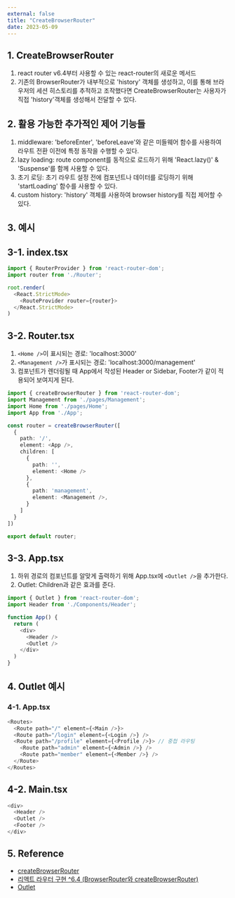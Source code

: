 ```yaml
---
external: false
title: "CreateBrowserRouter"
date: 2023-05-09
---
```


## 1. CreateBrowserRouter

 1. react router v6.4부터 사용할 수 있는 react-router의 새로운 메서드
 2. 기존의 BrowserRouter가 내부적으로 'history' 객체를 생성하고, 이를 통해 브라우저의 세션 히스토리를 추적하고 조작했다면 CreateBrowserRouter는 사용자가 직접 'history'객체를 생성해서 전달할 수 있다.

## 2. 활용 가능한 추가적인 제어 기능들

1. middleware: 'beforeEnter', 'beforeLeave'와 같은 미들웨어 함수를 사용하여 라우트 전환 이전에 특정 동작을 수행할 수 있다.
2. lazy loading: route component를 동적으로 로드하기 위해 'React.lazy()' & 'Suspense'를 함께 사용할 수 있다.
3. 초기 로딩: 초기 라우트 설정 전에 컴포넌트나 데이터를 로딩하기 위해 'startLoading' 함수를 사용할 수 있다.
4. custom history: 'history' 객체를 사용하여 browser history를 직접 제어할 수 있다.

## 3. 예시

## 3-1. index.tsx

```ts
import { RouterProvider } from 'react-router-dom';
import router from './Router';

root.render(
  <React.StrictMode>
    <RouteProvider router={router}>
  </React.StrictMode>
)
```

## 3-2. Router.tsx

1. `<Home />`이 표시되는 경로: 'localhost:3000'
2. `<Management />`가 표시되는 경로: 'localhost:3000/management'
3. 컴포넌트가 렌더링될 때 App에서 작성된 Header or Sidebar, Footer가 같이 적용되어 보여지게 된다.

```ts
import { createBrowserRouter } from 'react-router-dom';
import Management from './pages/Management';
import Home from './pages/Home';
import App from './App';

const router = createBrowserRouter([
  {
    path: '/',
    element: <App />,
    children: [
      {
        path: '',
        element: <Home />
      },
      {
        path: 'management',
        element: <Management />,
      }
    ]
  }
])

export default router;
```

## 3-3. App.tsx

1. 하위 경로의 컴포넌트를 알맞게 출력하기 위해 App.tsx에 `<Outlet />`을 추가한다.
2. Outlet: Children과 같은 효과를 준다.

```ts
import { Outlet } from 'react-router-dom';
import Header from './Components/Header';

function App() {
  return (
    <div>
      <Header />
      <Outlet />
    </div>
  )
}
```

## 4. Outlet 예시

### 4-1. App.tsx

```ts
<Routes>
  <Route path="/" element={<Main />}>
  <Route path="/login" element={<Login />} />
  <Route path="/profile" element={<Profile />}> // 중첩 라우팅
    <Route path="admin" element={<Admin />} />
    <Route path="member" element={<Member />} />
  </Route>
</Routes>
```

## 4-2. Main.tsx

```ts
<div>
  <Header />
  <Outlet />
  <Footer />
</div>
```

## 5. Reference

- [createBrowserRouter](https://reactrouter.com/en/main/routers/create-browser-router)
- [리액트 라우터 구현 ^6.4 (BrowserRouter와 createBrowserRouter)](https://velog.io/@rmaomina/react-router-createBrowerRouter)
- [Outlet](https://reactrouter.com/en/6.11.1/components/outlet)
